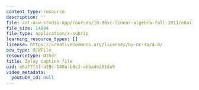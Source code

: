 ```yaml
---
content_type: resource
description: ''
file: /ol-ocw-studio-app/courses/18-06sc-linear-algebra-fall-2011/e6a77f3fa28c540ab8c2abbade251da9_qEBi0K5wfOs.vtt
file_size: 14804
file_type: application/x-subrip
learning_resource_types: []
license: https://creativecommons.org/licenses/by-nc-sa/4.0/
ocw_type: OCWFile
resourcetype: Other
title: 3play caption file
uid: e6a77f3f-a28c-540a-b8c2-abbade251da9
video_metadata:
  youtube_id: null
---
```

